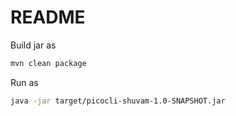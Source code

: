 # README

Build jar as
```bash
mvn clean package
```

Run as
```bash
java -jar target/picocli-shuvam-1.0-SNAPSHOT.jar
```